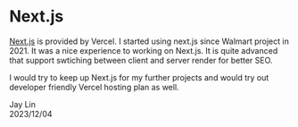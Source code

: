 # Next.js

[Next.js](https://nextjs.org/) is provided by Vercel. I started using next.js since Walmart project in 2021.
It was a nice experience to working on Next.js. It is quite advanced that support swtiching between 
client and server render for better SEO.

I would try to keep up Next.js for my further projects and would try out developer friendly Vercel hosting plan 
as well.

Jay Lin  
2023/12/04
